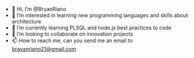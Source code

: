 - 👋 Hi, I’m @BryanRiano
- 👀 I’m interested in learning new programming languages and skills about architecture
- 🌱 I’m currently learning PLSQL and node.js best practices to code
- 💞️ I’m looking to collaborate on innovation projects
- 📫 How to reach me, can you send me an email to brayanriano21@gmail.com

<!---
BryanRiano/BryanRiano is a ✨ special ✨ repository because its `README.md` (this file) appears on your GitHub profile.
You can click the Preview link to take a look at your changes.
--->

